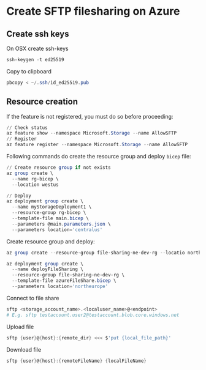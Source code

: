 # Create SFTP filesharing on Azure

## Create ssh keys

On OSX create ssh-keys
```PowerShell
ssh-keygen -t ed25519 
```

Copy to clipboard
```PowerShell
pbcopy < ~/.ssh/id_ed25519.pub
```

## Resource creation

If the feature is not registered, you must do so before proceeding:
```PowerShell
// Check status
az feature show --namespace Microsoft.Storage --name AllowSFTP
// Register
az feature register --namespace Microsoft.Storage --name AllowSFTP 
```

Following commands do create the resource group and deploy `bicep` file:
```PowerShell
// Create resource group if not exists
az group create \
  --name rg-bicep \
  --location westus

// Deploy 
az deployment group create \
  --name myStorageDeployment1 \
  --resource-group rg-bicep \
  --template-file main.bicep \
  --parameters @main.parameters.json \
  --parameters location='centralus'
```

Create resource group and deploy:
```PowerShell
az group create --resource-group file-sharing-ne-dev-rg --locatio northeurope

az deployment group create \       
  --name deployFileSharing \  
  --resource-group file-sharing-ne-dev-rg \
  --template-file azureFileShare.bicep \
  --parameters location='northeurope'
```

Connect to file share
```PowerShell
sftp <storage_account_name>.<localuser_name>@<endpoint>
# E.g. sftp testaccount.user2@testaccount.blob.core.windows.net
```

Upload file
```PowerShell
sftp {user}@{host}:{remote_dir} <<< $'put {local_file_path}'
```

Download file
```PowerShell
sftp {user}@{host}:{remoteFileName} {localFileName}
```
